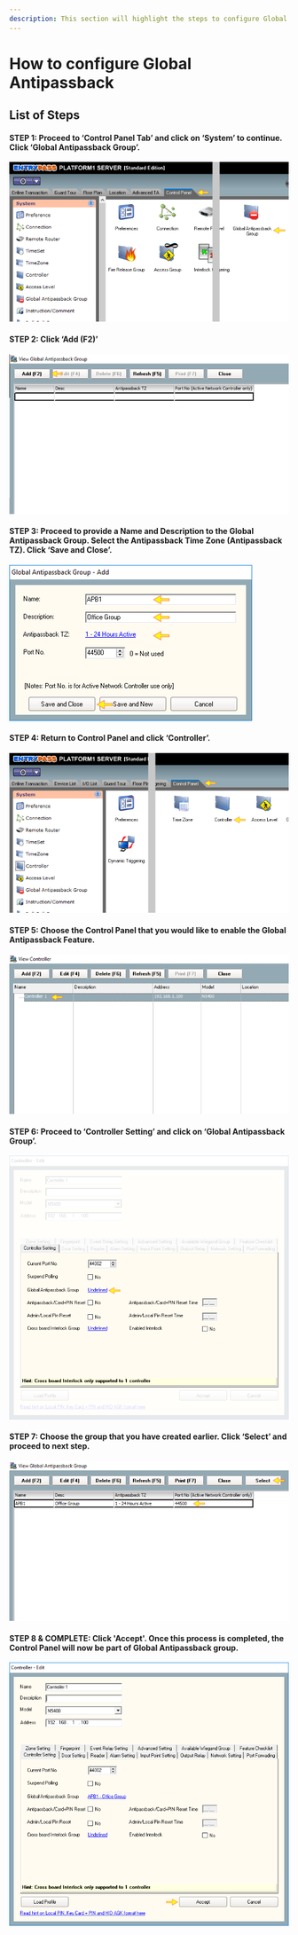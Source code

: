 ```yaml
---
description: This section will highlight the steps to configure Global Antipassback
---
```


# How to configure Global Antipassback

## List of Steps

#### STEP 1: Proceed to ‘Control Panel Tab’ and click on ‘System’ to continue. Click ‘Global Antipassback Group’.

![](../.gitbook/assets/untitled1%20%2813%29.png)



#### STEP 2: Click ‘Add \(F2\)’

![](../.gitbook/assets/untitled2%20%281%29.png)



#### STEP 3: Proceed to provide a Name and Description to the Global Antipassback Group. Select the Antipassback Time Zone \(Antipassback TZ\). Click ‘Save and Close’.

![](../.gitbook/assets/untitled3%20%2831%29.png)



#### STEP 4: Return to Control Panel and click ‘Controller’. 

![](../.gitbook/assets/untitled4%20%287%29.png)



#### STEP 5: Choose the Control Panel that you would like to enable the Global Antipassback Feature.

![](../.gitbook/assets/untitled5%20%2811%29.png)



#### STEP 6: Proceed to ‘Controller Setting’ and click on ‘Global Antipassback Group’. 

![](../.gitbook/assets/untitled6%20%2817%29.png)



#### STEP 7: Choose the group that you have created earlier. Click ‘Select’ and proceed to next step.

![](../.gitbook/assets/untitled7%20%2818%29.png)



#### STEP 8 & COMPLETE: Click 'Accept'. Once this process is completed, the Control Panel will now be part of Global Antipassback group.

![](../.gitbook/assets/untitled8%20%2813%29.png)



